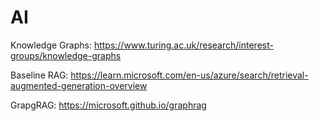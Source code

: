 # AI

<p>
Knowledge Graphs: <a href=https://www.turing.ac.uk/research/interest-groups/knowledge-graphs>https://www.turing.ac.uk/research/interest-groups/knowledge-graphs</a>
</p>
<p>
Baseline RAG: <a href=https://learn.microsoft.com/en-us/azure/search/retrieval-augmented-generation-overview>https://learn.microsoft.com/en-us/azure/search/retrieval-augmented-generation-overview</a>
</p>
<p>
GrapgRAG: <a href=https://microsoft.github.io/graphrag>https://microsoft.github.io/graphrag</a>
</p>
